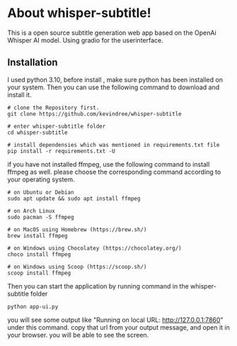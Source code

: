 # About whisper-subtitle!
This is a open source subtitle generation web app based on the OpenAi Whisper AI model. 
Using gradio for the userinterface.

## Installation
I used python 3.10, before install , make sure python has been installed on your system. Then you can use the following command to download and install it.
```
# clone the Repository first.
git clone https://github.com/kevindree/whisper-subtitle

# enter whisper-subtitle folder
cd whisper-subtitle

# install dependensies which was mentioned in requirements.txt file
pip install -r requirements.txt -U
```
if you have not installed ffmpeg, use the following command to install ffmpeg as well. please choose the corresponding command according to your operating system.
```
# on Ubuntu or Debian
sudo apt update && sudo apt install ffmpeg

# on Arch Linux
sudo pacman -S ffmpeg

# on MacOS using Homebrew (https://brew.sh/)
brew install ffmpeg

# on Windows using Chocolatey (https://chocolatey.org/)
choco install ffmpeg

# on Windows using Scoop (https://scoop.sh/)
scoop install ffmpeg
```
Then you can start the application by running command in the whisper-subtitle folder
````
python app-ui.py
````
you will see some output like "Running on local URL:  http://127.0.0.1:7860" under this command. copy that url from your output message, and open it in your browser. you will be able to see the screen.

